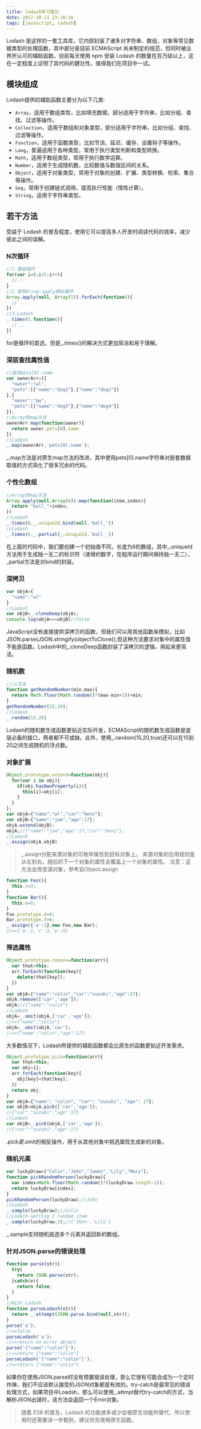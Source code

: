 ```yaml
---
title: lodash学习笔记
date: 2017-10-11 23:10:16
tags: [javascript, lodash]
---
```

Lodash 是这样的一套工具库，它内部封装了诸多对字符串、数组、对象等常见数据类型的处理函数，其中部分是目前 ECMAScript 尚未制定的规范，但同时被业界所认可的辅助函数。目前每天使用 npm 安装 Lodash 的数量在百万级以上，这在一定程度上证明了其代码的健壮性，值得我们在项目中一试。

## 模块组成
Lodash提供的辅助函数主要分为以下几类:

- `Array`，适用于数组类型，比如填充数据，部分适用于字符串，比如分组、查找、过滤等操作。
- `Collection`，适用于数组和对象类型，部分适用于字符串，比如分组、查找、过滤等操作。
- `Function`，适用于函数类型，比如节流、延迟、缓存、设置钩子等操作。
- `Lang`，普遍适用于各种类型，常用于执行类型判断和类型转换。
- `Math`，适用于数组类型，常用于执行数学运算。
- `Number`，适用于生成随机数，比较数值与数值区间的关系。
- `Object`，适用于对象类型，常用于对象的创建、扩展、类型转换、检索、集合等操作。
- `Seq`，常用于创建链式调用，提高执行性能（惰性计算）。
- `String`，适用于字符串类型。

<!--more-->

## 若干方法
受益于 Lodash 的普及程度，使用它可以提高多人开发时阅读代码的效率，减少彼此之间的误解。

### N次循环
```js
//1.基础循环
for(var i=0;i<5;i++){
  //...
}
//2.使用Array.apply模拟循环
Array.apply(null, Array(5)).forEach(function(){
  // ... 
})
//3.Lodash
_.times(5,function(){
  //...
})
```
for是循环的首选，但是_.times()的解决方式更加简洁和易于理解。

### 深层查找属性值
```js
//返回pets[0].name
var ownerArr=[{
  "owner":"wl",
  "pets":[{"name":"dog1"},{"name":"dog2"}]
},{
  "owner":"qw",
  "pets":[{"name":"dog3"},{"name":"dog4"}]
}];
//Array的map方法
ownerArr.map(function(owner){
  return owner.pets[0].name
})
//Lodash
_.map(ownerArr,'pets[0].name');
```
_.map方法是对原生map方法的改进，其中使用pets[0].name字符串对嵌套数据取值的方式简化了很多冗余的代码。

### 个性化数组
```js
//Array的map方法
Array.apply(null,Array(6)).map(function(item,index){
  return "ball_"+index;
})
//Lodash
_.times(6,_.uniqueId.bind(null,'ball_'))
//Lodash
_.times(6,_.partial(_.uniqueId,'ball_'))
```
在上面的代码中，我们要创建一个初始值不同，长度为6的数组，其中_.uniqueId方法用于生成独一无二的标识符（递增的数字，在程序运行期间保持独一无二），_partial方法是对bind的封装。

### 深拷贝
```js
var objA={
  "name":"wl"
}
//Lodash
var objB=_.cloneDeep(objA);
console.log(objA===objB)//false

```
JavaScript没有直接提供深拷贝的函数，但我们可以用其他函数来模拟，比如JSON.parse(JSON.stringify(objectToClone)),但这种方法要求对象中的属性值不能是函数。Lodash中的_.cloneDeep函数封装了深拷贝的逻辑，用起来更简洁。

### 随机数
```js
//js方法
function getRandomNumber(min,max){
  return Math.floor(Math.random()*(max-min+1))+min;
}
getRandomNumber(15,20);
//Lodash
_.random(15,20)
```
Lodash的随机数生成函数更贴近实际开发，ECMAScript的随机数生成函数是底层必备的接口，两者都不可或缺。此外，使用_.random(15,20,true)还可以在15到20之间生成随机的浮点数。

### 对象扩展
```js
Object.prototype.extend=function(obj){
  for(var i in obj){
    if(obj.hasOwnProperty(i)){
      this[i]=obj[i];
    }
  }
};
var objA={"name":"wl","car":"benz"};
var objB={"name":"jam","age":17};
objA.extend(objB);
objA;//{"name":"jam","age":17,"car":"benz"};
//Lodash
_.assign(objA,objB)
```
>_.assign分配来源对象的可枚举属性到目标对象上。 来源对象的应用规则是从左到右，随后的下一个对象的属性会覆盖上一个对象的属性。
注意：这方法会改变源对象，参考自Object.assign

```js
function Foo(){
  this.c=3;
}
function Bar(){
  this.e=5;
}
Foo.prototype.d=4;
Bar.prototype.f=6;
_.assign({'a':1},new Foo,new Bar);
//=>{'a':1,'c':3,'e':5}
```

### 筛选属性
```js
Object.prototype.remove=function(arr){
  var that=this;
  arr.forEach(function(key){
    delete(that[key]);
  })
}
var objA={"name":"colin","car":"suzuki","age":17};
objA.remove(['car','age']);
objA;//{"name":"colin"}
//Lodash
objA=_.omit(objA,['car','age']);
//=>{"name":"colin"}
objA=_.omit(objA,'car');
//=>{"name":"colin","age":17};
```
大多数情况下，Lodash所提供的辅助函数都会比原生的函数更贴近开发需求。
```js
Object.prototype.pick=function(arr){
  var that=this;
  var obj={};
  arr.forEach(function(key){
    obj[key]=that[key];
  })
  return obj;
}
var objA={"name": "colin", "car": "suzuki", "age": 17};
var objB=objA.pick(['car','age']);
//{"car":"suzuki","age":17}
//Lodash
var objB=_.pick(objA,['car','age']);
//{"car":"suzuki","age":17}
```
_.pick是_.omit的相反操作，用于从其他对象中挑选属性生成新的对象。

### 随机元素
```js
var luckyDraw=["Colin","John","James","Lily","Mary"];
function pickRandomPerson(luckyDraw){
  var index=Math.floor(Math.random()*(luckyDraw.length-1));
  return luckyDraw[index];
}
pickRandomPerson(luckyDraw);//John
//Lodash
_.sample(luckyDraw);//Colin
//Lodash-Getting 2 random item
_.sample(luckyDraw,2);//['Jhon','Lily']
```
_.sample支持随机挑选多个元素并返回新的数组。

### 针对JSON.parse的错误处理
```js
function parse(str){
  try{
    return JSON.parse(str);
  }catch(e){
    return false;
  }
}
//With Lodash
function parseLodash(str){
  return _.attempt(JSON.parse.bind(null,str));
}
parse('a');
//=>false
parseLodash('a');
//=>return an error object
parse('{"name":"colin"}');
//=>return {"name":"colin"}
parseLodash('{"name":"colin"}');
//=>return {"name":"colin"}
```
如果你在使用JSON.parse时没有预置错误处理，那么它很有可能会成为一个定时炸弹，我们不应该默认接受的JSON对象都是有效的。try-catch是最常见的错误处理方式，如果项目中Loadsh，那么可以使用_.attmpt替代try-catch的方式，当解析JSON出错时，该方法会返回一个Error对象。

>随着 ES6 的普及，Lodash 的功能或多或少会被原生功能所替代，所以使用时还需要进一步甄别，建议优先使用原生函数。